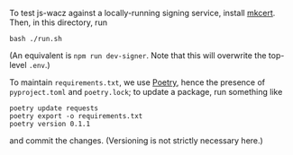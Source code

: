 To test js-wacz against a locally-running signing service, install
[mkcert](https://github.com/FiloSottile/mkcert). Then, in this
directory, run

```
bash ./run.sh
```

(An equivalent is `npm run dev-signer`. Note that this will overwrite
the top-level `.env`.)

To maintain `requirements.txt`, we use [Poetry](https://python-poetry.org/), hence the presence of `pyproject.toml` and `poetry.lock`; to update a package, run something like

```
poetry update requests
poetry export -o requirements.txt
poetry version 0.1.1
```

and commit the changes. (Versioning is not strictly necessary here.)
